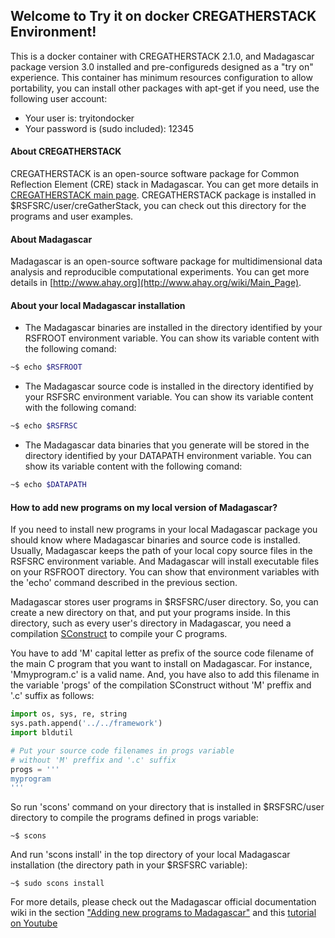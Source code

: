 ## Welcome to Try it on docker CREGATHERSTACK Environment!

This is a docker container with CREGATHERSTACK 2.1.0, and Madagascar package version 3.0 installed and pre-configureds designed as a "try on" experience. 
This container has minimum resources configuration to allow portability, you can install other packages with apt-get if you need, use
the following user account:

- Your user is: tryitondocker
- Your password is (sudo included): 12345

#### About CREGATHERSTACK

CREGATHERSTACK is an open-source software package for Common Reflection Element (CRE) stack in Madagascar.
You can get more details in [CREGATHERSTACK main page](https://github.com/Dirack/creGatherStack). CREGATHERSTACK package is installed in 
$RSFSRC/user/creGatherStack, you can check out this directory for the programs and user examples.

#### About Madagascar

Madagascar is an open-source software package for multidimensional data analysis and reproducible computational experiments. You can get more
details in [http://www.ahay.org](http://www.ahay.org/wiki/Main_Page).

#### About your local Madagascar installation

- The Madagascar binaries are installed in the directory identified by your RSFROOT environment variable.
You can show its variable content with the following comand:

```sh
~$ echo $RSFROOT
```

- The Madagascar source code is installed in the directory identified by your RSFSRC environment variable.
You can show its variable content with the following comand:

```sh
~$ echo $RSFRSC
```

- The Madagascar data binaries that you generate will be stored in the directory identified by your DATAPATH environment variable.
You can show its variable content with the following comand:

```sh
~$ echo $DATAPATH
```

#### How to add new programs on my local version of Madagascar?

If you need to install new programs in your local Madagascar package you should know where Madagascar binaries and
source code is installed. Usually, Madagascar keeps the path of your local copy source files in the RSFSRC environment variable.
And Madagascar will install executable files on your RSFROOT directory. You can show that environment variables with the 'echo'
command described in the previous section.

Madagascar stores user programs in $RSFSRC/user directory. So, you can create a new directory on that, and put your programs inside.
In this directory, such as every user's directory in Madagascar, you need a compilation 
[SConstruct](https://github.com/Dirack/creGatherStack/files/5365605/SConstruct.zip) to compile your C programs.

You have to add 'M' capital letter as prefix of the source code filename of the main C program that you want to install on Madagascar.
For instance, 'Mmyprogram.c' is a valid name. And, you have also to add this filename in the variable 'progs' of the compilation SConstruct
without 'M' preffix and '.c' suffix as follows:

```py
import os, sys, re, string
sys.path.append('../../framework') 
import bldutil

# Put your source code filenames in progs variable 
# without 'M' preffix and '.c' suffix
progs = '''
myprogram
'''
```

So run 'scons' command on your directory that is installed in $RSFSRC/user directory to compile the programs
defined in progs variable:

```shell
~$ scons
```

And run 'scons install' in the top directory of your local Madagascar installation 
(the directory path in your $RSFSRC variable):

```shell
~$ sudo scons install
```

For more details, please check out the Madagascar official documentation wiki in the section 
["Adding new programs to Madagascar"](http://www.ahay.org/wiki/Adding_new_programs_to_Madagascar) and this 
[tutorial on Youtube](https://www.youtube.com/watch?v=3Kkh0KF_4G8)
